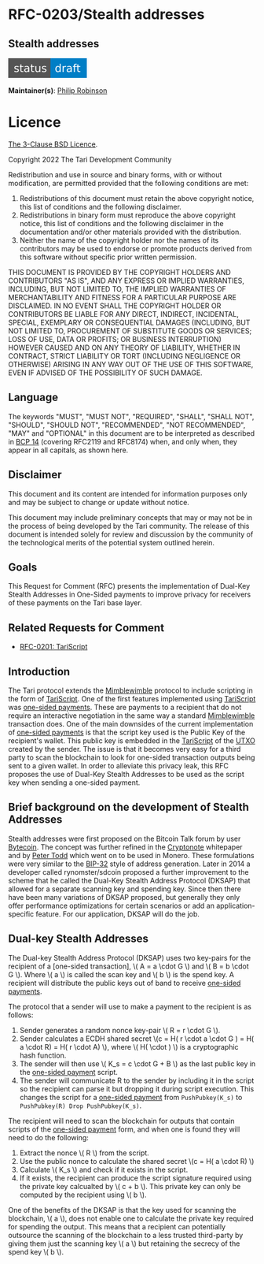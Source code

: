 # RFC-0203/Stealth addresses

## Stealth addresses

![status: draft](theme/images/status-draft.svg)

**Maintainer(s)**: [Philip Robinson](https://github.com/philipr-za)

# Licence

[The 3-Clause BSD Licence](https://opensource.org/licenses/BSD-3-Clause).

Copyright 2022 The Tari Development Community

Redistribution and use in source and binary forms, with or without modification, are permitted provided that the
following conditions are met:

1. Redistributions of this document must retain the above copyright notice, this list of conditions and the following
   disclaimer.
2. Redistributions in binary form must reproduce the above copyright notice, this list of conditions and the following
   disclaimer in the documentation and/or other materials provided with the distribution.
3. Neither the name of the copyright holder nor the names of its contributors may be used to endorse or promote products
   derived from this software without specific prior written permission.

THIS DOCUMENT IS PROVIDED BY THE COPYRIGHT HOLDERS AND CONTRIBUTORS "AS IS", AND ANY EXPRESS OR IMPLIED WARRANTIES,
INCLUDING, BUT NOT LIMITED TO, THE IMPLIED WARRANTIES OF MERCHANTABILITY AND FITNESS FOR A PARTICULAR PURPOSE ARE
DISCLAIMED. IN NO EVENT SHALL THE COPYRIGHT HOLDER OR CONTRIBUTORS BE LIABLE FOR ANY DIRECT, INDIRECT, INCIDENTAL,
SPECIAL, EXEMPLARY OR CONSEQUENTIAL DAMAGES (INCLUDING, BUT NOT LIMITED TO, PROCUREMENT OF SUBSTITUTE GOODS OR SERVICES;
LOSS OF USE, DATA OR PROFITS; OR BUSINESS INTERRUPTION) HOWEVER CAUSED AND ON ANY THEORY OF LIABILITY, WHETHER IN
CONTRACT, STRICT LIABILITY OR TORT (INCLUDING NEGLIGENCE OR OTHERWISE) ARISING IN ANY WAY OUT OF THE USE OF THIS
SOFTWARE, EVEN IF ADVISED OF THE POSSIBILITY OF SUCH DAMAGE.

## Language

The keywords "MUST", "MUST NOT", "REQUIRED", "SHALL", "SHALL NOT", "SHOULD", "SHOULD NOT", "RECOMMENDED", "NOT
RECOMMENDED", "MAY" and "OPTIONAL" in this document are to be interpreted as described in
[BCP 14](https://tools.ietf.org/html/bcp14) (covering RFC2119 and RFC8174) when, and only when, they appear in all
capitals, as shown here.

## Disclaimer

This document and its content are intended for information purposes only and may be subject to change or update without
notice.

This document may include preliminary concepts that may or may not be in the process of being developed by the Tari
community. The release of this document is intended solely for review and discussion by the community of the
technological merits of the potential system outlined herein.

## Goals

This Request for Comment (RFC) presents the implementation of Dual-Key Stealth Addresses in One-Sided payments to improve
privacy for receivers of these payments on the Tari base layer.

## Related Requests for Comment

- [RFC-0201: TariScript](RFC-0201_TariScript.md)

## Introduction

The Tari protocol extends the [Mimblewimble] protocol to include scripting in the form of [TariScript]. One of the 
first features implemented using [TariScript] was [one-sided payments]. These are payments to a recipient that do not 
require an interactive negotiation in the same way a standard [Mimblewimble] transaction does. One of the main downsides
of the current implementation of [one-sided payments] is that the script key used is the Public Key of the recipient's 
wallet. This public key is embedded in the [TariScript] of the [UTXO] created by the sender. The issue is that it becomes
very easy for a third party to scan the blockchain to look for one-sided transaction outputs being sent to a given wallet. 
In order to alleviate this privacy leak, this RFC proposes the use of Dual-Key Stealth Addresses to be used as the script
key when sending a one-sided payment.

## Brief background on the development of Stealth Addresses

Stealth addresses were first proposed on the Bitcoin Talk forum by user [Bytecoin]. The concept was further refined in 
the [Cryptonote] whitepaper and by [Peter Todd] which went on to be used in Monero. These formulations were very similar 
to the [BIP-32] style of address generation. Later in 2014 a developer called rynomster/sdcoin proposed a further 
improvement to the scheme that he called the Dual-Key Stealth Address Protocol (DKSAP) that allowed for a separate 
scanning key and spending key. Since then there have been many variations of DKSAP proposed, but generally they only 
offer performance optimizations for certain scenarios or add an application-specific feature. For our application, DKSAP 
will do the job.

## Dual-key Stealth Addresses

The Dual-key Stealth Address Protocol (DKSAP) uses two key-pairs for the recipient of a [one-sided transaction], 
\\( A = a \cdot G \\) and \\( B = b \cdot G \\). Where \\( a \\) is called the scan key and \\( b \\) is the spend key.
A recipient will distribute the public keys out of band to receive [one-sided payments].

The protocol that a sender will use to make a payment to the recipient is as follows:
1. Sender generates a random nonce key-pair \\( R = r \cdot G \\).
2. Sender calculates a ECDH shared secret \\(c = H( r \cdot a \cdot G ) = H( a \cdot R) = H( r \cdot A) \\), where
\\( H( \cdot ) \\) is a cryptographic hash function.
3. The sender will then use \\( K_s = c \cdot G + B \\) as the last public key in the [one-sided payment] script. 
4. The sender will communicate R to the sender by including it in the script so the recipient can parse it but 
dropping it during script execution. This changes the script for a [one-sided payment] from 
`PushPubkey(K_s)` to `PushPubkey(R) Drop PushPubkey(K_s)`.

The recipient will need to scan the blockchain for outputs that contain scripts of the [one-sided payment] form, and when
one is found they will need to do the following:
1. Extract the nonce \\( R \\) from the script.
2. Use the public nonce to calculate the shared secret \\(c = H( a \cdot R) \\)
3. Calculate \\( K_s \\) and check if it exists in the script.
4. If it exists, the recipient can produce the script signature required using the private key calcualted by \\( c + b \\). 
This private key can only be computed by the recipient using \\( b \\).

One of the benefits of the DKSAP is that the key used for scanning the blockchain, \\( a \\), does not enable one to
calculate the private key required for spending the output. This means that a recipient can potentially outsource the
scanning of the blockchain to a less trusted third-party by giving them just the scanning key \\( a \\) but retaining the
secrecy of the spend key \\( b \\).

[tariscript]: ./Glossary.md#tariscript
[mimblewimble]: ./Glossary.md#mimblewimble
[one-sided payments]: ./RFC-0201_TariScript.md#one-sided-payment
[one-sided payment]: ./RFC-0201_TariScript.md#one-sided-payment
[utxo]: ./Glossary.md#unspent-transaction-outputs
[bytecoin]: https://bitcointalk.org/index.php?topic=5965.0
[Cryptonote]: https://cryptonote.org/whitepaper.pdf
[Peter Todd]: https://www.mail-archive.com/bitcoin-development@lists.sourceforge.net/msg03613.html
[BIP-32]: https://en.bitcoin.it/wiki/BIP_0032